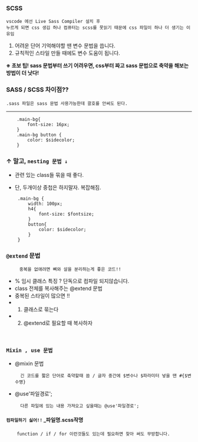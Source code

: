 ### SCSS 

    vscode 에선 Live Sass Compiler 설치 후 
    누르게 되면 css 생김 허나 컴퓨터는 scss를 못읽기 때문에 css 파일이 하나 더 생기는 이유임
    
  
1. 어려운 단어 기억해야할 땐 변수 문법을 씁니다.
2. 규칙적인 스타일 만들 때에도 변수 도움이 됩니다. 

**※ 초보 팁! sass 문법부터 쓰기 어려우면, css부터 짜고 sass 문법으로 축약을 해보는 방법이 더 낫다!**

### SASS / SCSS 차이점?? 

    .sass 파일은 sass 문법 사용가능한데 괄호를 안써도 된다.
  

<hr>
    
        .main-bg{
            font-size: 16px;
        }
        .main-bg button {
            color: $sidecolor;
        }

### ↑ 말고, `nesting 문법 ↓`

 - 관련 있는 class들 묶을 때 좋다.
 - 단, 두개이상 중첩은 하지말자. 복잡해짐.
 
 
        .main-bg {
            width: 100px;
            h4{
                font-size: $fontsize;
            }
            button{
                color: $sidecolor;
            }
        }
        
        
### `@extend` 문법

         중복을 없애려면 뼈와 살을 분리하는게 좋은 코드!! 
         
 - % 임시 클래스 특징 ? 단독으로 컴파일 되지않습니다.
 - class 전체를 복사해주는 @extend 문법
 - 중복된 스타일이 많으면 !! 
 - 1. 클래스로 묶는다 
 - 2. @extend로 필요할 때 복사하자 
 
 
 <br>
 
 ### `Mixin , use 문법`
 
- @mixin 문법
    
        긴 코드를 짧은 단어로 축약할때 씀 / 글자 중간에 $변수나 $파라미터 넣을 땐 #{$변수명}
        
- @use'파일경로';
        
        다른 파일에 있는 내용 가져오고 싶을때는 @use'파일경로'; 
        
#### `컴파일하기 싫어!!` _파일명.scss작명
 
        function / if / for 이런것들도 있는데 필요하면 찾아 써도 무방합니다.
 
